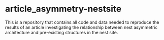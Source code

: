 # article_asymmetry-nestsite
This is a repository that contains all code and data needed to reproduce the results of an article investigating the relationship between nest asymmetric architecture and pre-existing structures in the nest site.

